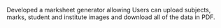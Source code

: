 Developed a marksheet generator allowing Users can upload subjects, marks, student and institute images and download all of the data in PDF.
